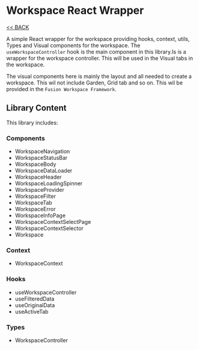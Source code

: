# Workspace React Wrapper

[<< BACK](../Readme.md)

A simple React wrapper for the workspace providing hooks, context, utils, Types and Visual components for the workspace.
The `useWorkspaceController` hook is the main component in this library.Is is a wrapper for the workspace controller.
This will be used in the Visual tabs in the workspace.

The visual components here is mainly the layout and all needed to create a workspace. This wil not include Garden, Grid tab and so on. This wil be provided in the `Fusion Workspace Framework`.

## Library Content

This library includes:

### Components

- WorkspaceNavigation
- WorkspaceStatusBar
- WorkspaceBody
- WorkspaceDataLoader
- WorkspaceHeader
- WorkspaceLoadingSpinner
- WorkspaceProvider
- WorkspaceFilter
- WorkspaceTab
- WorkspaceError
- WorkspaceInfoPage
- WorkspaceContextSelectPage
- WorkspaceContextSelector
- Workspace

### Context

- WorkspaceContext

### Hooks

- useWorkspaceController
- useFilteredData
- useOriginalData
- useActiveTab

### Types

- WorkspaceController
